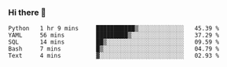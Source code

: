 ### Hi there 👋

<!--
**gustavkrist/gustavkrist** is a ✨ _special_ ✨ repository because its `README.md` (this file) appears on your GitHub profile.

Here are some ideas to get you started:

- 🔭 I’m currently working on ...
- 🌱 I’m currently learning ...
- 👯 I’m looking to collaborate on ...
- 🤔 I’m looking for help with ...
- 💬 Ask me about ...
- 📫 How to reach me: ...
- 😄 Pronouns: ...
- ⚡ Fun fact: ...
-->

<!--START_SECTION:waka-->

```text
Python   1 hr 9 mins     ███████████▒░░░░░░░░░░░░░   45.39 %
YAML     56 mins         █████████▒░░░░░░░░░░░░░░░   37.29 %
SQL      14 mins         ██▒░░░░░░░░░░░░░░░░░░░░░░   09.59 %
Bash     7 mins          █▒░░░░░░░░░░░░░░░░░░░░░░░   04.79 %
Text     4 mins          ▓░░░░░░░░░░░░░░░░░░░░░░░░   02.93 %
```

<!--END_SECTION:waka-->
